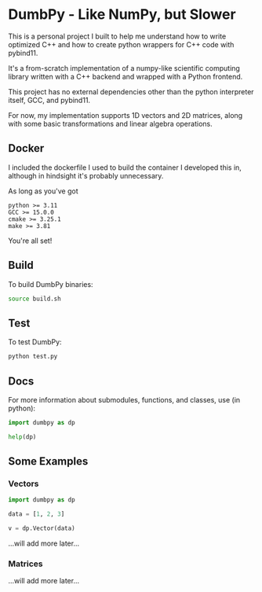 # DumbPy - Like NumPy, but Slower

This is a personal project I built to help me understand how to write optimized C++ and how to create python wrappers for C++ code with pybind11. 

It's a from-scratch implementation of a numpy-like scientific computing library written with a C++ backend and wrapped with a Python frontend.

This project has no external dependencies other than the python interpreter itself, GCC, and pybind11.

For now, my implementation supports 1D vectors and 2D matrices, along with some basic transformations and linear algebra operations.

## Docker

I included the dockerfile I used to build the container I developed this in, although in hindsight it's probably unnecessary.

As long as you've got 

```
python >= 3.11
GCC >= 15.0.0
cmake >= 3.25.1
make >= 3.81
```

You're all set!

## Build

To build DumbPy binaries:

```bash
source build.sh
```

## Test

To test DumbPy:

```bash
python test.py
```

## Docs

For more information about submodules, functions, and classes, use (in python):

```python
import dumbpy as dp

help(dp)
```

## Some Examples

### Vectors
```python
import dumbpy as dp

data = [1, 2, 3]

v = dp.Vector(data)
```

...will add more later...

### Matrices

...will add more later...